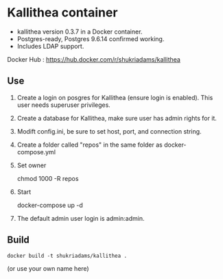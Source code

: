 # Kallithea container

- kallithea version 0.3.7 in a Docker container. 
- Postgres-ready, Postgres 9.6.14 confirmed working. 
- Includes LDAP support.

Docker Hub : https://hub.docker.com/r/shukriadams/kallithea

## Use

1. Create a login on posgres for Kallithea (ensure login is enabled). This user needs superuser privileges.
2. Create a database for Kallithea, make sure user has admin rights for it.
3. Modift config.ini, be sure to set host, port, and connection string.
4. Create a folder called "repos" in the same folder as docker-compose.yml
5. Set owner

      chmod 1000 -R repos

6. Start

      docker-compose up -d

7. The default admin user login is admin:admin.

## Build 

    docker build -t shukriadams/kallithea .

(or use your own name here)

